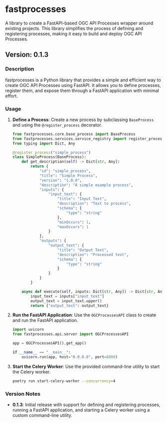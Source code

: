 # fastprocesses

A library to create a FastAPI-based OGC API Processes wrapper around existing projects. This library simplifies the process of defining and registering processes, making it easy to build and deploy OGC API Processes.

## Version: 0.1.3

### Description

fastprocesses is a Python library that provides a simple and efficient way to create OGC API Processes using FastAPI. It allows you to define processes, register them, and expose them through a FastAPI application with minimal effort.

### Usage

1. **Define a Process**: Create a new process by subclassing `BaseProcess` and using the `@register_process` decorator.

    ```python
    from fastprocesses.core.base_process import BaseProcess
    from fastprocesses.services.service_registry import register_process
    from typing import Dict, Any

    @register_process("simple_process")
    class SimpleProcess(BaseProcess):
        def get_description(self) -> Dict[str, Any]:
            return {
                "id": "simple_process",
                "title": "Simple Process",
                "version": "1.0.0",
                "description": "A simple example process",
                "inputs": {
                    "input_text": {
                        "title": "Input Text",
                        "description": "Text to process",
                        "schema": {
                            "type": "string"
                        },
                        "minOccurs": 1,
                        "maxOccurs": 1
                    }
                },
                "outputs": {
                    "output_text": {
                        "title": "Output Text",
                        "description": "Processed text",
                        "schema": {
                            "type": "string"
                        }
                    }
                }
            }

        async def execute(self, inputs: Dict[str, Any]) -> Dict[str, Any]:
            input_text = inputs["input_text"]
            output_text = input_text.upper()
            return {"output_text": output_text}
    ```

2. **Run the FastAPI Application**: Use the `OGCProcessesAPI` class to create and run the FastAPI application.

    ```python
    import uvicorn
    from fastprocesses.api.server import OGCProcessesAPI

    app = OGCProcessesAPI().get_app()

    if __name__ == "__main__":
        uvicorn.run(app, host="0.0.0.0", port=8000)
    ```

3. **Start the Celery Worker**: Use the provided command-line utility to start the Celery worker.

    ```sh
    poetry run start-celery-worker --concurrency=4
    ```

### Version Notes

- **0.1.3**: Initial release with support for defining and registering processes, running a FastAPI application, and starting a Celery worker using a custom command-line utility.